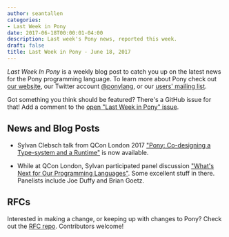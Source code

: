 ```yaml
---
author: seantallen
categories:
- Last Week in Pony
date: 2017-06-18T00:00:01-04:00
description: Last week's Pony news, reported this week.
draft: false
title: Last Week in Pony - June 18, 2017
---
```


_Last Week In Pony_ is a weekly blog post to catch you up on the latest news for the Pony programming language. To learn more about Pony check out [our website](ponylang.io), our Twitter account [@ponylang](https://twitter.com/ponylang), or our [users' mailing list](https://pony.groups.io/g/user). 

Got something you think should be featured? There's a GitHub issue for that! Add a comment to the [open "Last Week in Pony" issue](https://github.com/ponylang/ponylang.github.io/issues?q=is%3Aissue+is%3Aopen+label%3Alast-week-in-pony).
<!--more-->


## News and Blog Posts
  
- Sylvan Clebsch talk from QCon London 2017 ["Pony: Co-designing a Type-system and a Runtime"](https://www.infoq.com/presentations/pony-type-system) is now available.

- While at QCon London, Sylvan participated panel discussion ["What's Next for Our Programming Languages"](https://www.infoq.com/presentations/panel-languages-future). Some excellent stuff in there. Panelists include Joe Duffy and Brian Goetz.

## RFCs

Interested in making a change, or keeping up with changes to Pony? Check out the [RFC repo](https://github.com/ponylang/rfcs). Contributors welcome!

